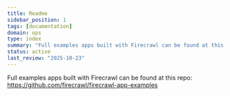 ```yaml
---
title: Readme
sidebar_position: 1
tags: [documentation]
domain: ops
type: index
summary: "Full examples apps built with Firecrawl can be found at this repo: https://github.com/firecrawl/firecrawl-app-examples"
status: active
last_review: "2025-10-23"
---
```


Full examples apps built with Firecrawl can be found at this repo: https://github.com/firecrawl/firecrawl-app-examples
